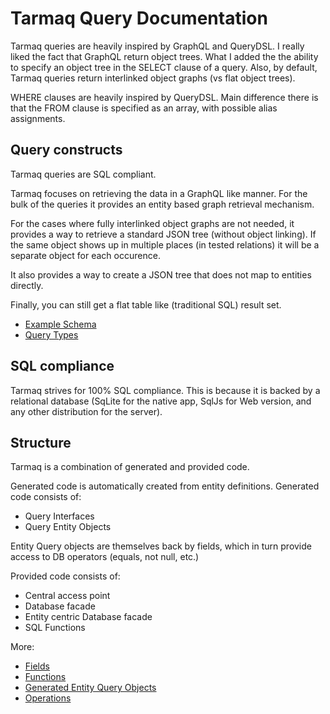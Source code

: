 # Tarmaq Query Documentation

Tarmaq queries are heavily inspired by GraphQL and QueryDSL.
I really liked the fact that GraphQL return object trees.  What
I added the the ability to specify an object tree in the SELECT
clause of a query.  Also, by default, Tarmaq queries return
interlinked object graphs (vs flat object trees).

WHERE clauses are heavily inspired by QueryDSL. Main difference
there is that the FROM clause is specified as an array, with
possible alias assignments.

## Query constructs

Tarmaq queries are SQL compliant.

Tarmaq focuses on retrieving the data in a GraphQL like manner.  For the
bulk of the queries it provides an entity based graph retrieval
mechanism.

For the cases where fully interlinked object graphs are not needed,
it provides a way to retrieve a standard JSON tree (without object
linking).  If the same object shows up in multiple places (in tested
relations) it will be a separate object for each occurence.

It also provides a way to create a JSON tree that does not map to
entities directly.

Finally, you can still get a flat table like (traditional SQL) result
set.

- [Example Schema](./examples/schema.md)
- [Query Types](./query/queries.md)

## SQL compliance

Tarmaq strives for 100% SQL compliance.  This is because it is backed
by a relational database (SqLite for the native app, SqlJs for Web version,
and any other distribution for the server).

## Structure

Tarmaq is a combination of generated and provided code.

Generated code is automatically created from entity definitions.
Generated code consists of:

- Query Interfaces
- Query Entity Objects

Entity Query objects are themselves back by fields, which in turn
provide access to DB operators (equals, not null, etc.)

Provided code consists of:

- Central access point
- Database facade
- Entity centric Database facade
- SQL Functions

More:

- [Fields](./structure/fields.md)
- [Functions](./structure/functions.md)
- [Generated Entity Query Objects](./structure/generated_entity_query_objects.md)
- [Operations](./structure/operations.md)